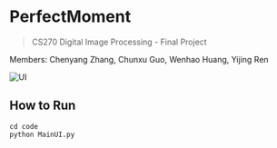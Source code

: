 # PerfectMoment

> CS270 Digital Image Processing - Final Project

Members: Chenyang Zhang, Chunxu Guo, Wenhao Huang, Yijing Ren

![UI](/Users/young/Desktop/未命名文件夹/PerfectMoment/result/UI.png)

## How to Run

```
cd code
python MainUI.py
```


